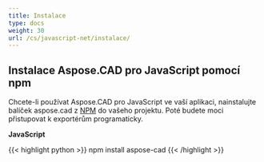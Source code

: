 ```yaml
---
title: Instalace
type: docs
weight: 30
url: /cs/javascript-net/instalace/
---
```


## **Instalace Aspose.CAD pro JavaScript pomocí npm**

Chcete-li používat Aspose.CAD pro JavaScript ve vaší aplikaci, nainstalujte balíček aspose.cad z [NPM](https://www.npmjs.com/@aspose-cad/) do vašeho projektu. Poté budete moci přistupovat k exportérům programaticky.

**JavaScript**

{{< highlight python >}}
npm install aspose-cad
{{< /highlight >}}
